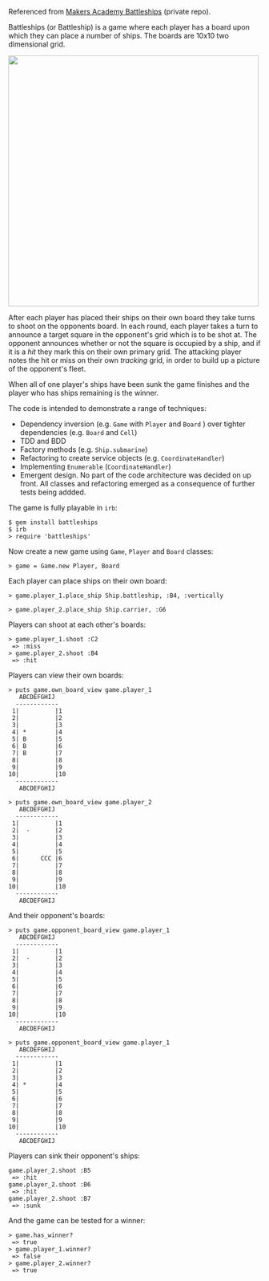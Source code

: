 Referenced from [Makers Academy Battleships](https://github.com/makersacademy/course/blob/master/battle_ships/battle_ships.md) (private repo).

Battleships (or Battleship) is a game where each player has a board upon which they can place a number of ships. The boards are 10x10 two dimensional grid.

<img src="battleships.jpg" width="500px" height="500px">

After each player has placed their ships on their own board they take turns to shoot on the opponents board. In each round, each player takes a turn to announce a target square in the opponent's grid which is to be shot at. The opponent announces whether or not the square is occupied by a ship, and if it is a _hit_ they mark this on their own primary grid. The attacking player notes the hit or miss on their own _tracking_ grid, in order to build up a picture of the opponent's fleet.

When all of one player's ships have been sunk the game finishes and the player who has ships remaining is the winner.

The code is intended to demonstrate a range of techniques:

* Dependency inversion (e.g. `Game` with `Player` and `Board` ) over tighter dependencies (e.g. `Board` and `Cell`)
* TDD and BDD
* Factory methods (e.g. `Ship.submarine`)
* Refactoring to create service objects (e.g. `CoordinateHandler`)
* Implementing `Enumerable` (`CoordinateHandler`)
* Emergent design.  No part of the code architecture was decided on up front.  All classes and refactoring emerged as a consequence of further tests being addded.

The game is fully playable in `irb`:
```
$ gem install battleships
$ irb
> require 'battleships'
```
Now create a new game using `Game`, `Player` and `Board` classes:
```
> game = Game.new Player, Board
```
Each player can place ships on their own board:
```
> game.player_1.place_ship Ship.battleship, :B4, :vertically

> game.player_2.place_ship Ship.carrier, :G6
```
Players can shoot at each other's boards:
```
> game.player_1.shoot :C2
 => :miss
> game.player_2.shoot :B4
 => :hit
```
Players can view their own boards:
```
> puts game.own_board_view game.player_1
   ABCDEFGHIJ
  ------------
 1|          |1
 2|          |2
 3|          |3
 4| *        |4
 5| B        |5
 6| B        |6
 7| B        |7
 8|          |8
 9|          |9
10|          |10
  ------------
   ABCDEFGHIJ
   
> puts game.own_board_view game.player_2
   ABCDEFGHIJ
  ------------
 1|          |1
 2|  -       |2
 3|          |3
 4|          |4
 5|          |5
 6|      CCC |6
 7|          |7
 8|          |8
 9|          |9
10|          |10
  ------------
   ABCDEFGHIJ
```
And their opponent's boards:
```
> puts game.opponent_board_view game.player_1
   ABCDEFGHIJ
  ------------
 1|          |1
 2|  -       |2
 3|          |3
 4|          |4
 5|          |5
 6|          |6
 7|          |7
 8|          |8
 9|          |9
10|          |10
  ------------
   ABCDEFGHIJ

> puts game.opponent_board_view game.player_1
   ABCDEFGHIJ
  ------------
 1|          |1
 2|          |2
 3|          |3
 4| *        |4
 5|          |5
 6|          |6
 7|          |7
 8|          |8
 9|          |9
10|          |10
  ------------
   ABCDEFGHIJ
```
Players can sink their opponent's ships:
```
game.player_2.shoot :B5
 => :hit
game.player_2.shoot :B6
 => :hit
game.player_2.shoot :B7
 => :sunk
```
And the game can be tested for a winner:
```
> game.has_winner?
 => true
> game.player_1.winner?
 => false
> game.player_2.winner?
 => true
```
